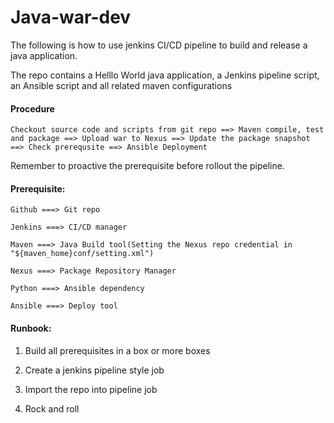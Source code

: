 # Java-war-dev

The following is how to use jenkins CI/CD pipeline to build and release a java application.

The repo contains a Helllo World java application, a Jenkins pipeline script, an Ansible script and all related maven configurations 

####  Procedure
```
Checkout source code and scripts from git repo ==> Maven compile, test and package ==> Upload war to Nexus ==> Update the package snapshot ==> Check prerequsite ==> Ansible Deployment

```

Remember to proactive the prerequisite before rollout the pipeline.

#### Prerequisite:
```
Github ===> Git repo

Jenkins ===> CI/CD manager

Maven ===> Java Build tool(Setting the Nexus repo credential in "${maven_home}conf/setting.xml")

Nexus ===> Package Repository Manager

Python ===> Ansible dependency

Ansible ===> Deploy tool

```

####  Runbook:

1. Build all prerequisites in a box or more boxes

2. Create a jenkins pipeline style job

3. Import the repo into pipeline job

4. Rock and roll